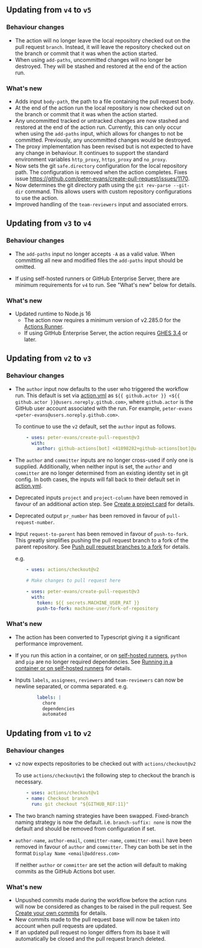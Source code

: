 ## Updating from `v4` to `v5`

### Behaviour changes

- The action will no longer leave the local repository checked out on the pull request `branch`. Instead, it will leave the repository checked out on the branch or commit that it was when the action started.
- When using `add-paths`, uncommitted changes will no longer be destroyed. They will be stashed and restored at the end of the action run.

### What's new

- Adds input `body-path`, the path to a file containing the pull request body.
- At the end of the action run the local repository is now checked out on the branch or commit that it was when the action started.
- Any uncommitted tracked or untracked changes are now stashed and restored at the end of the action run. Currently, this can only occur when using the `add-paths` input, which allows for changes to not be committed. Previously, any uncommitted changes would be destroyed.
- The proxy implementation has been revised but is not expected to have any change in behaviour. It continues to support the standard environment variables `http_proxy`, `https_proxy` and `no_proxy`.
- Now sets the git `safe.directory` configuration for the local repository path. The configuration is removed when the action completes. Fixes issue https://github.com/peter-evans/create-pull-request/issues/1170.
- Now determines the git directory path using the `git rev-parse --git-dir` command. This allows users with custom repository configurations to use the action.
- Improved handling of the `team-reviewers` input and associated errors.

## Updating from `v3` to `v4`

### Behaviour changes

- The `add-paths` input no longer accepts `-A` as a valid value. When committing all new and modified files the `add-paths` input should be omitted.

- If using self-hosted runners or GitHub Enterprise Server, there are minimum requirements for `v4` to run. See "What's new" below for details.

### What's new

- Updated runtime to Node.js 16
  - The action now requires a minimum version of v2.285.0 for the [Actions Runner](https://github.com/actions/runner/releases/tag/v2.285.0).
  - If using GitHub Enterprise Server, the action requires [GHES 3.4](https://docs.github.com/en/enterprise-server@3.4/admin/release-notes) or later.

## Updating from `v2` to `v3`

### Behaviour changes

- The `author` input now defaults to the user who triggered the workflow run. This default is set via [action.yml](../action.yml) as `${{ github.actor }} <${{ github.actor }}@users.noreply.github.com>`, where `github.actor` is the GitHub user account associated with the run. For example, `peter-evans <peter-evans@users.noreply.github.com>`.

  To continue to use the `v2` default, set the `author` input as follows.
  ```yaml
      - uses: peter-evans/create-pull-request@v3
        with:
          author: github-actions[bot] <41898282+github-actions[bot]@users.noreply.github.com>
  ```

- The `author` and `committer` inputs are no longer cross-used if only one is supplied. Additionally, when neither input is set, the `author` and `committer` are no longer determined from an existing identity set in git config. In both cases, the inputs will fall back to their default set in [action.yml](../action.yml).

- Deprecated inputs `project` and `project-column` have been removed in favour of an additional action step. See [Create a project card](https://github.com/peter-evans/create-pull-request#create-a-project-card) for details.

- Deprecated output `pr_number` has been removed in favour of `pull-request-number`.

- Input `request-to-parent` has been removed in favour of `push-to-fork`. This greatly simplifies pushing the pull request branch to a fork of the parent repository. See [Push pull request branches to a fork](concepts-guidelines.md#push-pull-request-branches-to-a-fork) for details.

  e.g.
  ```yaml
      - uses: actions/checkout@v2

      # Make changes to pull request here

      - uses: peter-evans/create-pull-request@v3
        with:
          token: ${{ secrets.MACHINE_USER_PAT }}
          push-to-fork: machine-user/fork-of-repository
  ```

### What's new

- The action has been converted to Typescript giving it a significant performance improvement.

- If you run this action in a container, or on [self-hosted runners](https://docs.github.com/en/actions/hosting-your-own-runners), `python` and `pip` are no longer required dependencies. See [Running in a container or on self-hosted runners](concepts-guidelines.md#running-in-a-container-or-on-self-hosted-runners) for details.

- Inputs `labels`, `assignees`, `reviewers` and `team-reviewers` can now be newline separated, or comma separated.
  e.g.
  ```yml
          labels: |
            chore
            dependencies
            automated
  ```

## Updating from `v1` to `v2`

### Behaviour changes

- `v2` now expects repositories to be checked out with `actions/checkout@v2`

  To use `actions/checkout@v1` the following step to checkout the branch is necessary.
  ```yml
      - uses: actions/checkout@v1
      - name: Checkout branch
        run: git checkout "${GITHUB_REF:11}"
  ```

- The two branch naming strategies have been swapped. Fixed-branch naming strategy is now the default. i.e. `branch-suffix: none` is now the default and should be removed from configuration if set.

- `author-name`, `author-email`, `committer-name`, `committer-email` have been removed in favour of `author` and `committer`.
  They can both be set in the format `Display Name <email@address.com>`

  If neither `author` or `committer` are set the action will default to making commits as the GitHub Actions bot user.

### What's new

- Unpushed commits made during the workflow before the action runs will now be considered as changes to be raised in the pull request. See [Create your own commits](https://github.com/peter-evans/create-pull-request#create-your-own-commits) for details.
- New commits made to the pull request base will now be taken into account when pull requests are updated.
- If an updated pull request no longer differs from its base it will automatically be closed and the pull request branch deleted.
